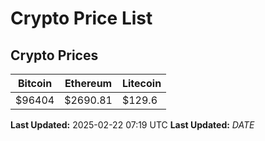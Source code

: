 # Crypto Price List

## Crypto Prices
| Bitcoin | Ethereum | Litecoin |
| ------- | -------- | -------- |
| $96404 | $2690.81 | $129.6 |
**Last Updated:** 2025-02-22 07:19 UTC
**Last Updated:** $DATE$
